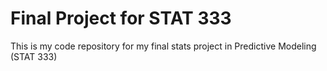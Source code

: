 # Final Project for STAT 333

This is my code repository for my final stats project in Predictive Modeling (STAT 333)
